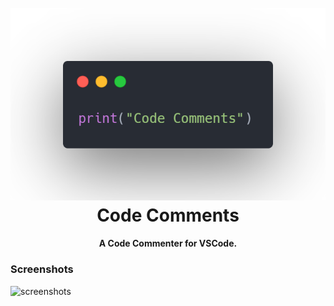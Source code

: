 <h1 align="center">
  <br>
    <img src="https://raw.githubusercontent.com/Harry-Hopkinson/code-comments/master/images/icon.png">
  </a>
  <br>
  Code Comments
  <br>
</h1>

<h4 align="center">A Code Commenter for VSCode.</h4>

### Screenshots

![screenshots](images/screenshots.jpg)